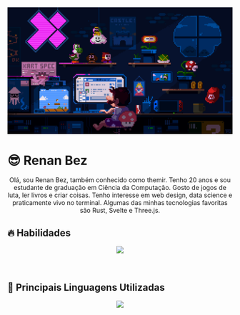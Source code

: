 <img src="./assets/mario.gif" alt="banner">
<div align="center">
    <h1 align="left">😎 Renan Bez</h1>
    <p>Olá, sou Renan Bez, também conhecido como themir. Tenho 20 anos e sou estudante de graduação em Ciência da Computação. Gosto de jogos de luta, ler livros e criar coisas. Tenho interesse em web design, data science e praticamente vivo no terminal. Algumas das minhas tecnologias favoritas são Rust, Svelte e Three.js.</p>
</div>

<div>
    
<h2 align="left">🔥 Habilidades</h2>
<p align="center">
  <a href="https://skillicons.dev">
    <img src="https://skillicons.dev/icons?i=js,html,css,wasm,ts,python,cs,cpp,git,aws,astro,arch,figma,firebase,linux,sqlite,vim,flutter,vue,react,go,rust" />
  </a>
</p>
</div>
<br />
<h2 align="left">🧰 Principais Linguagens Utilizadas</h2>
<div align="center">
<img width="450px" src="https://github-readme-stats.vercel.app/api/top-langs/?username=rbbalestrin&layout=compact&langs_count=12" />
</div>

